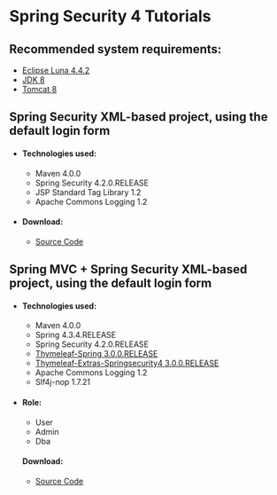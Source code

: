 # Spring Security 4 Tutorials
<h2>Recommended system requirements:</h2>
<ul>
<li><a href="https://www.eclipse.org/downloads/packages/release/Luna/SR2" target="_blank">Eclipse Luna 4.4.2</a></li>
<li><a href="http://www.oracle.com/technetwork/java/javase/downloads/jdk8-downloads-2133151.html" target="_blank">JDK 8</a></li>
<li><a href="https://tomcat.apache.org/download-80.cgi" target="_blank">Tomcat 8</a></li>
</ul>
<h2>Spring Security XML-based project, using the default login form</h2>
<ul>
<li>
<h4>Technologies used:</h4>
<ul>
<li>Maven 4.0.0</li>
<li>Spring Security 4.2.0.RELEASE</li>
<li>JSP Standard Tag Library 1.2</li>
<li>Apache Commons Logging 1.2</li>
</ul>
</li>
<li>
<h4>Download:</h4>
<ul>
<li><a href="https://github.com/prongbang/spring-security/releases/tag/v1.0.0" target="_blank">Source Code</a></li>
</ul>
</li>
</ul>
<h2>Spring MVC + Spring Security XML-based project, using the default login form</h2>
<ul>
<li>
<h4>Technologies used:</h4>
<ul>
<li>Maven 4.0.0</li>
<li>Spring 4.3.4.RELEASE</li>
<li>Spring Security 4.2.0.RELEASE</li>
<li><a href="http://www.thymeleaf.org/doc/tutorials/3.0/thymeleafspring.html" target="_blank">Thymeleaf-Spring 3.0.0.RELEASE</a></li>
<li><a href="https://github.com/thymeleaf/thymeleaf-extras-springsecurity" target="_blank">Thymeleaf-Extras-Springsecurity4 3.0.0.RELEASE</a></li>
<li>Apache Commons Logging 1.2</li>
<li>Slf4j-nop 1.7.21</li>
</ul>
</li>
<li>
<h4>Role:</h4>
<ul>
<li>User</li>
<li>Admin</li>
<li>Dba</li>
</ul>
<h4>Download:</h4>
<ul>
<li><a href="https://github.com/prongbang/spring-security/releases/tag/v1.0.1" target="_blank">Source Code</a></li>
</ul>
</li>
</ul>
